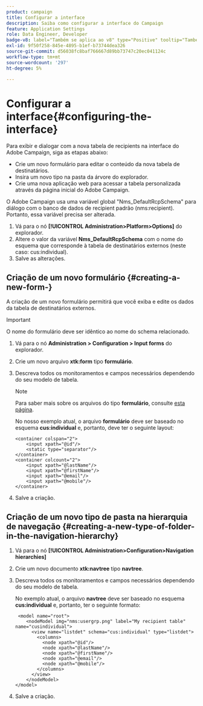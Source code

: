 ```yaml
---
product: campaign
title: Configurar a interface
description: Saiba como configurar a interface do Campaign
feature: Application Settings
role: Data Engineer, Developer
badge-v8: label="Também se aplica ao v8" type="Positive" tooltip="Também se aplica ao Campaign v8"
exl-id: 9f50f258-845e-4895-b1ef-b73744dea326
source-git-commit: d56038fc8baf766667d89bb73747c20ec041124c
workflow-type: tm+mt
source-wordcount: '297'
ht-degree: 5%

---
```


# Configurar a interface{#configuring-the-interface}

Para exibir e dialogar com a nova tabela de recipients na interface do Adobe Campaign, siga as etapas abaixo:

* Crie um novo formulário para editar o conteúdo da nova tabela de destinatários.
* Insira um novo tipo na pasta da árvore do explorador.
* Crie uma nova aplicação web para acessar a tabela personalizada através da página inicial do Adobe Campaign.

O Adobe Campaign usa uma variável global &quot;Nms_DefaultRcpSchema&quot; para diálogo com o banco de dados de recipient padrão (nms:recipient). Portanto, essa variável precisa ser alterada.

1. Vá para o nó **[!UICONTROL Administration>Platform>Options]** do explorador.
1. Altere o valor da variável **Nms_DefaultRcpSchema** com o nome do esquema que corresponde à tabela de destinatários externos (neste caso: cus:individual).
1. Salve as alterações.

## Criação de um novo formulário {#creating-a-new-form-}

A criação de um novo formulário permitirá que você exiba e edite os dados da tabela de destinatários externos.

>[!IMPORTANT]
>
>O nome do formulário deve ser idêntico ao nome do schema relacionado.

1. Vá para o nó **Administration > Configuration > Input forms** do explorador.
1. Crie um novo arquivo **xtk:form** tipo **formulário**.
1. Descreva todos os monitoramentos e campos necessários dependendo do seu modelo de tabela.

   >[!NOTE]
   >
   >Para saber mais sobre os arquivos do tipo **formulário**, consulte [esta página](../../configuration/using/identifying-a-form.md).

   No nosso exemplo atual, o arquivo **formulário** deve ser baseado no esquema **cus:individual** e, portanto, deve ter o seguinte layout:

   ```
   <container colspan="2">
       <input xpath="@id"/>
       <static type="separator"/>
   </container>
   <container colcount="2">
       <input xpath="@lastName"/>
       <input xpath="@firstName"/>
       <input xpath="@email"/>
       <input xpath="@mobile"/>
   </container> 
   ```

1. Salve a criação.

## Criação de um novo tipo de pasta na hierarquia de navegação {#creating-a-new-type-of-folder-in-the-navigation-hierarchy}

1. Vá para o nó **[!UICONTROL Administration>Configuration>Navigation hierarchies]**
1. Crie um novo documento **xtk:navtree** tipo **navtree**.
1. Descreva todos os monitoramentos e campos necessários dependendo do seu modelo de tabela.

   No exemplo atual, o arquivo **navtree** deve ser baseado no esquema **cus:individual** e, portanto, ter o seguinte formato:

   ```
    <model name="root">
       <nodeModel img="nms:usergrp.png" label="My recipient table" name="cusindividual">
         <view name="listdet" schema="cus:individual" type="listdet">
           <columns>
             <node xpath="@id"/>
             <node xpath="@lastName"/>
             <node xpath="@firstName"/>
             <node xpath="@email"/>
             <node xpath="@mobile"/>
           </columns>
         </view>
       </nodeModel>
   </model>
   ```

1. Salve a criação.
